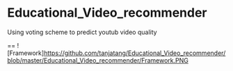 # Educational_Video_recommender
Using voting scheme to predict youtub video quality

==
![Framework]https://github.com/tanjatang/Educational_Video_recommender/blob/master/Educational_Video_recommender/Framework.PNG
